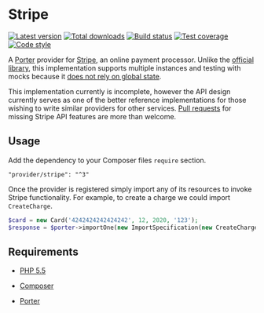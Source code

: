 Stripe
======

[![Latest version][Version image]][Releases]
[![Total downloads][Downloads image]][Downloads]
[![Build status][Build image]][Build]
[![Test coverage][Coverage image]][Coverage]
[![Code style][Style image]][Style]

A [Porter][Porter] provider for [Stripe][Stripe], an online payment processor. Unlike the [official library][Stripe library], this implementation supports multiple instances and testing with mocks because it [does not rely on global state][Stripe static issue].

This implementation currently is incomplete, however the API design currently serves as one of the better reference implementations for those wishing to write similar providers for other services. [Pull requests][PRs] for missing Stripe API features are more than welcome.

Usage
-----

Add the dependency to your Composer files `require` section.

```
"provider/stripe": "^3"
```

Once the provider is registered simply import any of its resources to invoke Stripe functionality. For example, to create a charge we could import `CreateCharge`.

```php
$card = new Card('4242424242424242', 12, 2020, '123');
$response = $porter->importOne(new ImportSpecification(new CreateCharge($card)));
```

Requirements
------------

- [PHP 5.5](http://php.net)
- [Composer](http://getcomposer.org)
- [Porter][Porter]


  [Porter]: https://github.com/ScriptFUSION/Porter
  [Releases]: https://github.com/Provider/Stripe/releases
  [Version image]: https://poser.pugx.org/provider/stripe/version "Latest version"
  [Downloads]: https://packagist.org/packages/provider/stripe
  [Downloads image]: https://poser.pugx.org/provider/stripe/downloads "Total downloads"
  [Build]: http://travis-ci.org/Provider/Stripe
  [Build image]: https://travis-ci.org/Provider/Stripe.svg?branch=master "Build status"
  [Coverage]: https://coveralls.io/github/Provider/Stripe
  [Coverage image]: https://coveralls.io/repos/Provider/Stripe/badge.svg "Test coverage"
  [Style]: https://styleci.io/repos/65310636
  [Style image]: https://styleci.io/repos/65310636/shield?style=flat "Code style"

  [PRs]: https://github.com/Provider/Stripe/pulls
  [Stripe]: https://stripe.com
  [Stripe library]: https://github.com/stripe/stripe-php
  [Stripe static issue]: https://github.com/stripe/stripe-php/issues/124
